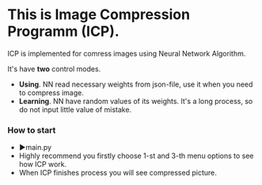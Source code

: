 # This is Image Compression Programm (ICP).
  ICP is implemented for comress images using Neural Network Algorithm.
  
  It's have **two**  control modes.
  + **Using**. 
  NN read necessary weights from json-file, use it when you need to compress image.
  + **Learning**.
  NN have random values of its weights. It's a long process, so do not input little value of mistake.
      
  ### How to start
   + ▶️main.py
   + Highly recommend you firstly choose 1-st and 3-th menu options to see how ICP work.
   + When ICP finishes process you will see compressed picture.
   


